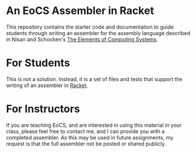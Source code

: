 # An EoCS Assembler in Racket

This repository contains the starter code and documentation to guide students through writing an assembler for the assembly language described in Nisan and Schocken's [The Elements of Computing Systems](http://www1.idc.ac.il/tecs/).

# For Students

This is not a solution. Instead, it is a set of files and tests that support the writing of an assembler in [Racket](http://racket-lang.org/). 

# For Instructors

If you are teaching EoCS, and are interested in using this material in your class, please feel free to contact me, and I can provide you with a completed assembler. As this may be used in future assignments, my request is that the full assembler not be posted or shared publicly.